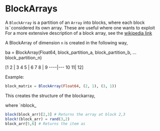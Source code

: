 # BlockArrays

A `BlockArray` is a partition of an `Array` into blocks, where each block is¨considered its own array. These are useful where one wants to exploit 
For a more extensive description of a block array, see the [wikipedia link](https://en.wikipedia.org/wiki/Block_matrix)

A BlockArray of dimension `n` is created in the following way,


ba = BlockArray(Float64, block_partition_a, block_partition_b, ... block_partition_n)

[1 2 | 3
 4 5 | 6
 7 8 | 9
 ----|---
 10  11| 12]


Example:
```jl   
block_matrix = BlockArray(Float64, (2, 1), (3, 1))
```

This creates the structure of the blockarray, 




where `nblock_
```jl
block(block_arr)[2,3] # Returns the array at block 2,3
block!(block_arr) = rand(3,2)
block_arr[5,6] # Returns the item as 

```